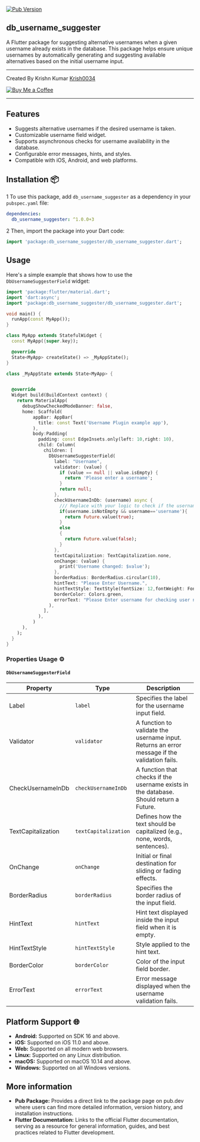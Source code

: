 
[![Pub Version](https://img.shields.io/badge/pub-v1.0.0+3-blue?style=flat-square&logo=dart&logoColor=white)](https://pub.dev/packages/example_package)

## db_username_suggester

A Flutter package for suggesting alternative usernames when a given username already exists in the database. This package helps ensure unique usernames by automatically generating and suggesting available alternatives based on the initial username input.


---

Created By Krishn Kumar [Krish0034](`https://github.com/@Krish0034`)

[![Buy Me a Coffee](https://img.shields.io/badge/Buy%20Me%20a%20Coffee-F7BA2A?style=for-the-badge&logo=buy-me-a-coffee&logoColor=black)](https://buymeacoffee.com/krish0034)


---

## Features

- Suggests alternative usernames if the desired username is taken.
- Customizable username field widget.
- Supports asynchronous checks for username availability in the database.
- Configurable error messages, hints, and styles.
- Compatible with iOS, Android, and web platforms.

## Installation 📦

1 To use this package, add `db_username_suggester` as a dependency in your `pubspec.yaml` file:

```yaml
dependencies:
  db_username_suggester: ^1.0.0+3
```
2 Then, import the package into your Dart code:

```dart
import 'package:db_username_suggester/db_username_suggester.dart';
```

## Usage

Here's a simple example that shows how to use the `DbUsernameSuggesterField` widget:

```dart
import 'package:flutter/material.dart';
import 'dart:async';
import 'package:db_username_suggester/db_username_suggester.dart';

void main() {
  runApp(const MyApp());
}

class MyApp extends StatefulWidget {
  const MyApp({super.key});

  @override
  State<MyApp> createState() => _MyAppState();
}

class _MyAppState extends State<MyApp> {


  @override
  Widget build(BuildContext context) {
    return MaterialApp(
      debugShowCheckedModeBanner: false,
      home: Scaffold(
          appBar: AppBar(
            title: const Text('Username Plugin example app'),
          ),
          body:Padding(
            padding: const EdgeInsets.only(left: 10,right: 10),
            child: Column(
              children: [
                DbUsernameSuggesterField(
                  label: "Username",
                  validator: (value) {
                    if (value == null || value.isEmpty) {
                      return 'Please enter a username';
                    }
                    return null;
                  },
                  checkUsernameInDb: (username) async {
                    /// Replace with your logic to check if the username exists in the DB
                    if(username.isNotEmpty && username=='username'){
                      return Future.value(true);
                    }
                    else
                    {
                      return Future.value(false);
                    }
                  },
                  textCapitalization: TextCapitalization.none,
                  onChange: (value) {
                    print('Username changed: $value');
                  },
                  borderRadius: BorderRadius.circular(10),
                  hintText: "Please Enter Username.",
                  hintTextStyle: TextStyle(fontSize: 12,fontWeight: FontWeight.w400,color: Colors.black.withOpacity(0.5)),
                  borderColor: Colors.green,
                  errorText: "Please Enter username for checking user name is exist or not",
                ),
              ],
            ),
          )
      ),
    );
  }
}

```


### Properties Usage ⚙️

#### `DbUsernameSuggesterField`

| Property           | Type                    | Description                                                                                  |
|--------------------|-------------------------|----------------------------------------------------------------------------------------------|
| Label              | `label`                 | Specifies the label for the username input field.                                            |
| Validator          | `validator`             | A function to validate the username input. Returns an error message if the validation fails. |
| CheckUsernameInDb  | `checkUsernameInDb`     | A function that checks if the username exists in the database. Should return a Future<bool>. |
| TextCapitalization | `textCapitalization`    | Defines how the text should be capitalized (e.g., none, words, sentences).                   |
| OnChange           | `onChange`              | Initial or final destination for sliding or fading effects.                                  |
| BorderRadius       | `borderRadius`          | Specifies the border radius of the input field.                                              |
| HintText           | `hintText`              | Hint text displayed inside the input field when it is empty.                                 |
| HintTextStyle      | `hintTextStyle`         | Style applied to the hint text.                                                              |
| BorderColor        | `borderColor`           | Color of the input field border.                                                             |
| ErrorText          | `errorText`             | Error message displayed when the username validation fails.                                  |


## Platform Support 🌐

- **Android:** Supported on SDK 16 and above.
- **iOS:** Supported on iOS 11.0 and above.
- **Web:** Supported on all modern web browsers.
- **Linux:** Supported on any Linux distribution.
- **macOS:** Supported on macOS 10.14 and above.
- **Windows:** Supported on all Windows versions.


## More information

- **Pub Package:** Provides a direct link to the package page on pub.dev where users can find more detailed information, version history, and installation instructions.
- **Flutter Documentation:** Links to the official Flutter documentation, serving as a resource for general information, guides, and best practices related to Flutter development.



